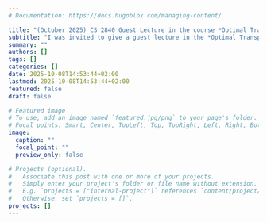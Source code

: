 ```yaml
---
# Documentation: https://docs.hugoblox.com/managing-content/

title: "(October 2025) CS 2840 Guest Lecture in the course *Optimal Transport for Machine Learning* (Harvard)"
subtitle: "I was invited to give a guest lecture in the *Optimal Transport for Machine Learning* course given by David Alvarez-Melis in Harvard"
summary: ""
authors: []
tags: []
categories: []
date: 2025-10-08T14:53:44+02:00
lastmod: 2025-10-08T14:53:44+02:00
featured: false
draft: false

# Featured image
# To use, add an image named `featured.jpg/png` to your page's folder.
# Focal points: Smart, Center, TopLeft, Top, TopRight, Left, Right, BottomLeft, Bottom, BottomRight.
image:
  caption: ""
  focal_point: ""
  preview_only: false

# Projects (optional).
#   Associate this post with one or more of your projects.
#   Simply enter your project's folder or file name without extension.
#   E.g. `projects = ["internal-project"]` references `content/project/deep-learning/index.md`.
#   Otherwise, set `projects = []`.
projects: []
---
```

